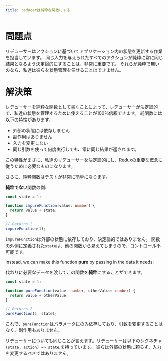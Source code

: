 ```yaml
---
title: reducerは純粋な関数にする
---
```


# 問題点

リデューサーはアクションに基づいてアプリケーション内の状態を更新する作業を担当しています。
同じ入力を与えられたすべてのアクションが純粋に常に同じ結果となるよう決定論的にすることは、非常に重要です。
それらが純粋で無いのなら、私達は彼らを状態管理を任せることはできません。

# 解決策

レデューサーを純粋な関数として書くことによって、レデューサーが決定論的で、私達の状態を管理するために使えることが100％信頼できます。 純関数には以下の特性があります。

* 外部の状態には依存しません
* 副作用はありません
* 入力を変更しない
* 同じ引数を使って何度実行しても、常に同じ結果が返されます。

この特性がまさに、私達のリデューサーを決定論的にし、Reduxの重要な概念に従うために必要なものになります。

さらに、純粋関数はテストが非常に簡単になります。

**純粋でない**関数の例:

```ts
const state = 1;

function impureFunction(value: number) {
  return value + state;
}

// Returns 2
impureFunction(1);
```

`impureFunction`は外部の状態に依存しており、決定論的ではありません。
関数の外側に定義された`state`は、他の関数から見えてしまうので、コントロール不可能です。

Instead, we can make this function **pure** by passing in the data it needs:

代わりに必要なデータを渡してこの関数を**純粋**にすることができます。

```ts
const state = 1;

function pureFunction(value: number, otherValue: number) {
  return value + otherValue;
}

// Returns 2
pureFunction(1, state);
```

これで、`pureFunction`はパラメータにのみ依存しており、引数を変更することはなく、副作用もありません。

リデューサーについても同じことが言えます。リデューサーは以下のシグネチャ`(state, action) => state`.を持っています。
彼らは外部の状態に頼らず、入力を変更するべきではありません。
